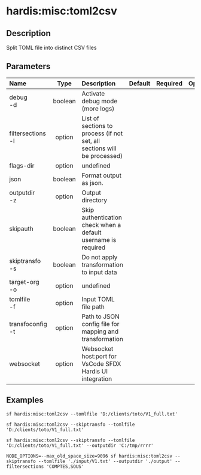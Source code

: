 <!-- This file has been generated with command 'sf hardis:doc:plugin:generate'. Please do not update it manually or it may be overwritten -->
# hardis:misc:toml2csv

## Description

Split TOML file into distinct CSV files

## Parameters

| Name                  |  Type   | Description                                                              | Default | Required | Options |
|:----------------------|:-------:|:-------------------------------------------------------------------------|:-------:|:--------:|:-------:|
| debug<br/>-d          | boolean | Activate debug mode (more logs)                                          |         |          |         |
| filtersections<br/>-l | option  | List of sections to process (if not set, all sections will be processed) |         |          |         |
| flags-dir             | option  | undefined                                                                |         |          |         |
| json                  | boolean | Format output as json.                                                   |         |          |         |
| outputdir<br/>-z      | option  | Output directory                                                         |         |          |         |
| skipauth              | boolean | Skip authentication check when a default username is required            |         |          |         |
| skiptransfo<br/>-s    | boolean | Do not apply transformation to input data                                |         |          |         |
| target-org<br/>-o     | option  | undefined                                                                |         |          |         |
| tomlfile<br/>-f       | option  | Input TOML file path                                                     |         |          |         |
| transfoconfig<br/>-t  | option  | Path to JSON config file for mapping and transformation                  |         |          |         |
| websocket             | option  | Websocket host:port for VsCode SFDX Hardis UI integration                |         |          |         |

## Examples

```shell
sf hardis:misc:toml2csv --tomlfile 'D:/clients/toto/V1_full.txt' 
```

```shell
sf hardis:misc:toml2csv --skiptransfo --tomlfile 'D:/clients/toto/V1_full.txt' 
```

```shell
sf hardis:misc:toml2csv --skiptransfo --tomlfile 'D:/clients/toto/V1_full.txt' --outputdir 'C:/tmp/rrrr'
```

```shell
NODE_OPTIONS=--max_old_space_size=9096 sf hardis:misc:toml2csv --skiptransfo --tomlfile './input/V1.txt' --outputdir './output' --filtersections 'COMPTES,SOUS'
```



